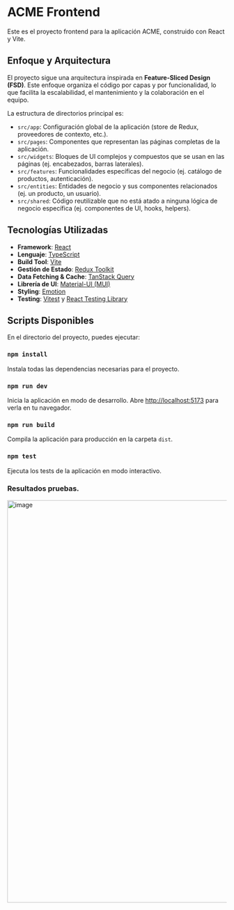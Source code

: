 # ACME Frontend

Este es el proyecto frontend para la aplicación ACME, construido con React y Vite.

## Enfoque y Arquitectura

El proyecto sigue una arquitectura inspirada en **Feature-Sliced Design (FSD)**. Este enfoque organiza el código por capas y por funcionalidad, lo que facilita la escalabilidad, el mantenimiento y la colaboración en el equipo.

La estructura de directorios principal es:

-   `src/app`: Configuración global de la aplicación (store de Redux, proveedores de contexto, etc.).
-   `src/pages`: Componentes que representan las páginas completas de la aplicación.
-   `src/widgets`: Bloques de UI complejos y compuestos que se usan en las páginas (ej. encabezados, barras laterales).
-   `src/features`: Funcionalidades específicas del negocio (ej. catálogo de productos, autenticación).
-   `src/entities`: Entidades de negocio y sus componentes relacionados (ej. un producto, un usuario).
-   `src/shared`: Código reutilizable que no está atado a ninguna lógica de negocio específica (ej. componentes de UI, hooks, helpers).

## Tecnologías Utilizadas

-   **Framework**: [React](https://react.dev/)
-   **Lenguaje**: [TypeScript](https://www.typescriptlang.org/)
-   **Build Tool**: [Vite](https://vitejs.dev/)
-   **Gestión de Estado**: [Redux Toolkit](https://redux-toolkit.js.org/)
-   **Data Fetching & Cache**: [TanStack Query](https://tanstack.com/query/latest)
-   **Librería de UI**: [Material-UI (MUI)](https://mui.com/)
-   **Styling**: [Emotion](https://emotion.sh/docs/introduction)
-   **Testing**: [Vitest](https://vitest.dev/) y [React Testing Library](https://testing-library.com/docs/react-testing-library/intro/)

## Scripts Disponibles

En el directorio del proyecto, puedes ejecutar:

### `npm install`

Instala todas las dependencias necesarias para el proyecto.

### `npm run dev`

Inicia la aplicación en modo de desarrollo.
Abre [http://localhost:5173](http://localhost:5173) para verla en tu navegador.

### `npm run build`

Compila la aplicación para producción en la carpeta `dist`.

### `npm test`

Ejecuta los tests de la aplicación en modo interactivo.

### Resultados pruebas.
<img width="1912" height="924" alt="image" src="https://github.com/user-attachments/assets/299dc059-a2ca-4f40-8704-bdf9f09d884b" />
